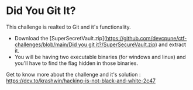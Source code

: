 # Did You Git It?

This challenge is realted to Git and it's functionality.
* Download the [SuperSecretVault.zip]([https://github.com/devcpune/ctf-challenges/blob/main/Did you git it?/SuperSecureVault.zip](https://github.com/devcpune/ctf-challenges/blob/main/Did_you_git_it?/SuperSecureVault.zip)) and extract it.
* You will be having two executable binaries (for windows and linux) and you'll have to find the flag hidden in those binaries.

Get to know more about the challenge and it's solution : https://dev.to/krashwin/hacking-is-not-black-and-white-2c47